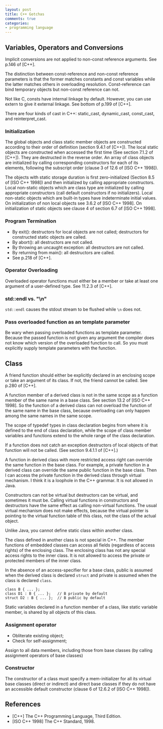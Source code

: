 ```yaml
---
layout: post
title: C++ Gotchas
comments: true
categories:
- programming language
---
```


## Variables, Operators and Conversions

Implicit conversions are not applied to non-const reference arguments.  See p.146 of [C++].

The distinction between const-reference and non-const reference parameters
is that the former matches constants and const variables while the latter
matches others in overloading resolution.  Const-reference can bind
temporary objects but non-const reference can not.

Not like C, consts have internal linkage by default.  However, you can use
extern to give it external linkage.  See bottom of p.199 of [C++].

There are four kinds of cast in C++: static_cast, dynamic_cast, const_cast, and reinterpret_cast.
<!--more-->

### Initialization

The global objects and class static member objects are constructed
according to their order of definition (section 9.4.1 of [C++]).  The local
static objects are constructed when accessed the first time (See section
7.1.2 of [C++]).  They are destructed in the reverse order.  An array of
class objects are initialized by calling corresponding constructors for
each of its elements, following the subscript order (clause 3 of 12.6 of
[ISO C++ 1998]).

The objects with static storage duration is first zero-initialized (Section
8.5 of [ISO C++ 1998]) and then initialized by calling appropriate
constructors.  Local non-static objects which are class type are
initialized by calling appropriate constructors (call default constructors
if no initializers).  Local non-static objects which are built-in types
have indeterminate initial values.  On initialization of non local objects
see 3.6.2 of [ISO C++ 1998].  On initialization of static objects see
clause 4 of section 6.7 of [ISO C++ 1998].

### Program Termination

*  By exit(): destructors for local objects are not called; destructors for constructed static objects are called.
*  By abort(): all destructors are not called.
*  By throwing an uncaught exception: all destructors are not called.
*  By returning from main(): all destructors are called.
*  See p.218 of [C++].

### Operator Overloading

Overloaded operator functions must either be a member or take at least one
argument of a user-defined type.  See 11.2.3 of [C++].

### std::endl vs. "\n"

`std::endl` causes the stdout stream to be flushed while `\n` does not.

### Pass overloaded function as an template parameter

Be wary when passing overloaded functions as template parameter.  Because
the passed function is not given any argument the compiler does not know
which version of the overloaded function to call.  So you must explicitly
supply template parameters with the function.

## Class

A friend function should either be explicitly declared in an enclosing
scope or take an argument of its class.  If not, the friend cannot be
called.  See p.280 of [C++].

A function member of a derived class is not in the same scope as a function
member of the same name in a base class.  See section 13.2 of [ISO C++
1998].  So the function of a derived class can not overload the function of
the same name in the base class, because overloading can only happen among
the same names in the same scope.

The scope of typedef types in class declaration begins from where it is
defined to the end of class declaration, while the scope of class member
variables and functions extend to the whole range of the class declaration.

If a function does not catch an exception destructors of local objects of
that function will not be called.  (See section 9.4.1.1 of [C++].)

A function in derived class with more restricted access right can override
the same function in the base class.  For example, a private function in a
derived class can override the same public function in the base class.
Then I can access the private function in the derived class through virtual
mechanism.  I think it is a loophole in the C++ grammar.  It is not allowed
in Java.

Constructors can not be virtual but destructors can be virtual, and
sometimes it must be.  Calling virtual functions in constructors and
destructors have the same effect as calling non-virtual functions.  The
usual virtual mechanism does not make effects, because the virtual pointer
is pointing to the virtual function table of this class, not the class of
the actual object.

Unlike Java, you cannot define static class within another class.

The class defined in another class is not special in C++.  The member
functions of embedded classes can access all fields (regardless of access
rights) of the enclosing class.  The enclosing class has not any special
access rights to the inner class.  It is not allowed to access the private
or protected members of the inner class.

In the absence of an access-specifier for a base class, public is assumed
when the derived class is declared `struct` and private is
assumed when the class is declared `class`.

    class B { ... };
    class D1 : B { ... }; 	// B private by default
    struct D2 : B { ... };	// B public by default

Static variables declared in a function member of a class, like static
variable member, is shared by all objects of this class.

### Assignment operator

*  Obliterate existing object;
*  Check for self-assignment;

Assign to all data members, including those from base classes (by calling
assignment operators of base classes)

### Constructor

The constructor of a class must specify a mem-initializer for all its
virtual base classes (direct or indirect) and direct base classes if they
do not have an accessible default constructor (clause 6 of 12.6.2 of [ISO
C++ 1998]).

## References

*  [C++] The C++ Programming Language, Third Edition.
*  [ISO C++ 1998] The C++ Standard, 1998.

